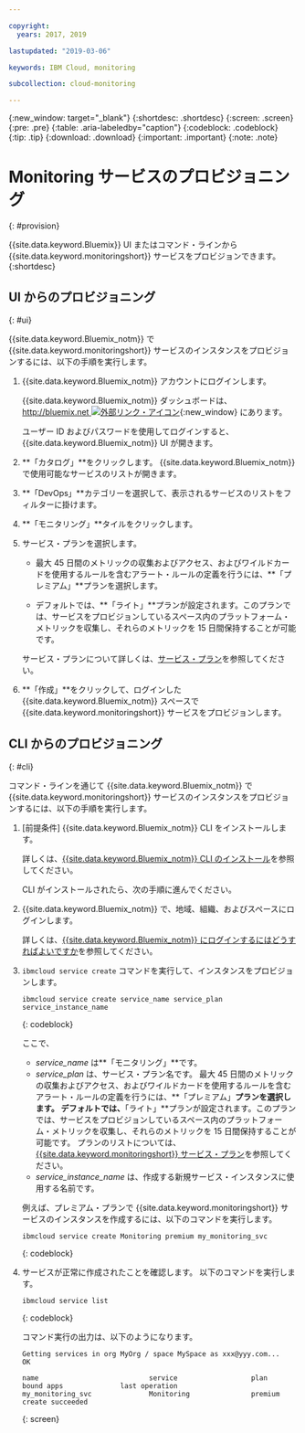 ```yaml
---

copyright:
  years: 2017, 2019

lastupdated: "2019-03-06"

keywords: IBM Cloud, monitoring

subcollection: cloud-monitoring

---
```


{:new_window: target="_blank"}
{:shortdesc: .shortdesc}
{:screen: .screen}
{:pre: .pre}
{:table: .aria-labeledby="caption"}
{:codeblock: .codeblock}
{:tip: .tip}
{:download: .download}
{:important: .important}
{:note: .note}


# Monitoring サービスのプロビジョニング
{: #provision}

{{site.data.keyword.Bluemix}} UI またはコマンド・ラインから {{site.data.keyword.monitoringshort}} サービスをプロビジョンできます。
{:shortdesc}


## UI からのプロビジョニング
{: #ui}

{{site.data.keyword.Bluemix_notm}} で {{site.data.keyword.monitoringshort}} サービスのインスタンスをプロビジョンするには、以下の手順を実行します。

1. {{site.data.keyword.Bluemix_notm}} アカウントにログインします。

    {{site.data.keyword.Bluemix_notm}} ダッシュボードは、[http://bluemix.net ![外部リンク・アイコン](../../../icons/launch-glyph.svg "外部リンク・アイコン")](http://bluemix.net){:new_window} にあります。
    
	ユーザー ID およびパスワードを使用してログインすると、{{site.data.keyword.Bluemix_notm}} UI が開きます。

2. **「カタログ」**をクリックします。 {{site.data.keyword.Bluemix_notm}} で使用可能なサービスのリストが開きます。

3. **「DevOps」**カテゴリーを選択して、表示されるサービスのリストをフィルターに掛けます。

4. **「モニタリング」**タイルをクリックします。

5. サービス・プランを選択します。 

    * 最大 45 日間のメトリックの収集およびアクセス、およびワイルドカードを使用するルールを含むアラート・ルールの定義を行うには、**「プレミアム」**プランを選択します。 
	
	* デフォルトでは、**「ライト」**プランが設定されます。このプランでは、サービスをプロビジョンしているスペース内のプラットフォーム・メトリックを収集し、それらのメトリックを 15 日間保持することが可能です。 

    サービス・プランについて詳しくは、[サービス・プラン](/docs/services/cloud-monitoring?topic=cloud-monitoring-monitoring_ov#plan)を参照してください。
	
6. **「作成」**をクリックして、ログインした {{site.data.keyword.Bluemix_notm}} スペースで {{site.data.keyword.monitoringshort}} サービスをプロビジョンします。
  
 

## CLI からのプロビジョニング
{: #cli}

コマンド・ラインを通じて {{site.data.keyword.Bluemix_notm}} で {{site.data.keyword.monitoringshort}} サービスのインスタンスをプロビジョンするには、以下の手順を実行します。

1. [前提条件] {{site.data.keyword.Bluemix_notm}} CLI をインストールします。

   詳しくは、[{{site.data.keyword.Bluemix_notm}} CLI のインストール](/docs/cli?topic=cloud-cli-ibmcloud-cli#overview)を参照してください。
   
   CLI がインストールされたら、次の手順に進んでください。
    
2. {{site.data.keyword.Bluemix_notm}} で、地域、組織、およびスペースにログインします。 

    詳しくは、[{{site.data.keyword.Bluemix_notm}} にログインするにはどうすればよいですか](/docs/services/cloud-monitoring/qa?topic=cloud-monitoring-cli_qa#login)を参照してください。
	
3. `ibmcloud service create` コマンドを実行して、インスタンスをプロビジョンします。

    ```
	ibmcloud service create service_name service_plan service_instance_name
	```
	{: codeblock}
    
    ここで、
    	
    * *service_name* は**「モニタリング」**です。
    * *service_plan* は、サービス・プラン名です。 最大 45 日間のメトリックの収集およびアクセス、およびワイルドカードを使用するルールを含むアラート・ルールの定義を行うには、**「プレミアム」**プランを選択します。 デフォルトでは、**「ライト」**プランが設定されます。このプランでは、サービスをプロビジョンしているスペース内のプラットフォーム・メトリックを収集し、それらのメトリックを 15 日間保持することが可能です。 プランのリストについては、[{{site.data.keyword.monitoringshort}} サービス・プラン](/docs/services/cloud-monitoring?topic=cloud-monitoring-monitoring_ov#plan)を参照してください。
    * *service_instance_name* は、作成する新規サービス・インスタンスに使用する名前です。
    
    例えば、プレミアム・プランで {{site.data.keyword.monitoringshort}} サービスのインスタンスを作成するには、以下のコマンドを実行します。
    
	```
	ibmcloud service create Monitoring premium my_monitoring_svc
	```
	{: codeblock}
    
4. サービスが正常に作成されたことを確認します。 以下のコマンドを実行します。

    ```	
	ibmcloud service list
	```
	{: codeblock}
	
	コマンド実行の出力は、以下のようになります。
	
	```
    Getting services in org MyOrg / space MySpace as xxx@yyy.com...
    OK
    
    name                           service                  plan                   bound apps              last operation
    my_monitoring_svc              Monitoring               premium                                        create succeeded
	```
	{: screen}

	



